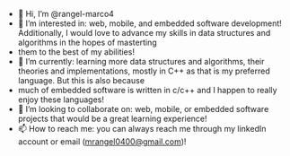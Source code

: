 - 👋 Hi, I’m @rangel-marco4
- 👀 I’m interested in: web, mobile, and embedded software development! Additionally, I would love to advance my skills in data structures and algorithms in the hopes of masterting
- them to the best of my abilities!
- 🌱 I’m currently: learning more data structures and algorithms, their theories and implementations, mostly in C++ as that is my preferred language. But this is also because
- much of embedded software is written in c/c++ and I happen to really enjoy these languages!
- 💞️ I’m looking to collaborate on: web, mobile, or embedded software projects that would be a great learning experience!
- 📫 How to reach me: you can always reach me through my linkedIn account or email (mrangel0400@gmail.com)!

<!---
rangel-marco4/rangel-marco4 is a ✨ special ✨ repository because its `README.md` (this file) appears on your GitHub profile.
You can click the Preview link to take a look at your changes.
--->
